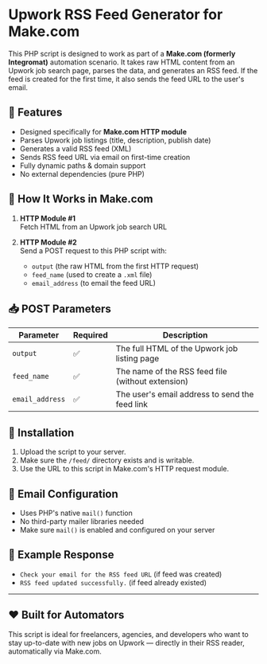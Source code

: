# Upwork RSS Feed Generator for Make.com

This PHP script is designed to work as part of a **Make.com (formerly Integromat)** automation scenario. It takes raw HTML content from an Upwork job search page, parses the data, and generates an RSS feed. If the feed is created for the first time, it also sends the feed URL to the user's email.

## 🔧 Features

- Designed specifically for **Make.com HTTP module**
- Parses Upwork job listings (title, description, publish date)
- Generates a valid RSS feed (XML)
- Sends RSS feed URL via email on first-time creation
- Fully dynamic paths & domain support
- No external dependencies (pure PHP)

## 🤖 How It Works in Make.com

1. **HTTP Module #1**  
   Fetch HTML from an Upwork job search URL

2. **HTTP Module #2**  
   Send a POST request to this PHP script with:
   - `output` (the raw HTML from the first HTTP request)
   - `feed_name` (used to create a `.xml` file)
   - `email_address` (to email the feed URL)

## 📥 POST Parameters

| Parameter       | Required | Description                                 |
|----------------|----------|---------------------------------------------|
| `output`        | ✅       | The full HTML of the Upwork job listing page |
| `feed_name`     | ✅       | The name of the RSS feed file (without extension) |
| `email_address` | ✅       | The user's email address to send the feed link |

## 📂 Installation

1. Upload the script to your server.
2. Make sure the `/feed/` directory exists and is writable.
3. Use the URL to this script in Make.com's HTTP request module.

## 📧 Email Configuration

- Uses PHP's native `mail()` function
- No third-party mailer libraries needed
- Make sure `mail()` is enabled and configured on your server

## 💬 Example Response

- `Check your email for the RSS feed URL` (if feed was created)
- `RSS feed updated successfully.` (if feed already existed)

---

## ❤️ Built for Automators

This script is ideal for freelancers, agencies, and developers who want to stay up-to-date with new jobs on Upwork — directly in their RSS reader, automatically via Make.com.
